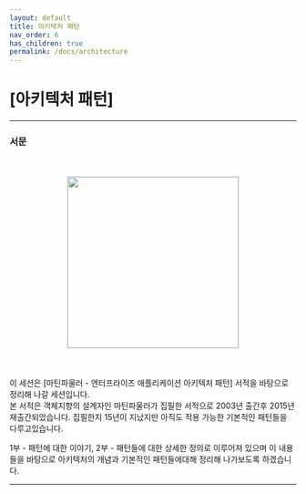```yaml
---
layout: default
title: 아키텍처 패턴
nav_order: 6
has_children: true
permalink: /docs/architecture
---
```


# [아키텍처 패턴]

---
### 서문

<div style="text-align:center;margin:50px 0;">
<img src="https://taes-k.github.io/assets/images/architecture/book.jpg" style="height:300px; border:1px solid #d0d0d0;">
</div>
  
  
이 세션은 [마틴파울러 - 엔터프라이즈 애플리케이션 아키텍처 패턴] 서적을 바탕으로 정리해 나갈 세션입니다.   
본 서적은 객체지향의 설계자인 마틴파울러가 집필한 서적으로 2003년 출간후 2015년 재출간되었습니다. 집필한지 15년이 지났지만 아직도 적용 가능한 기본적인 패턴들을 다루고있습니다.   
  
1부 - 패턴에 대한 이야기, 2부 - 패턴들에 대한 상세한 정의로 이루어져 있으며 이 내용들을 바탕으로 아키텍처의 개념과 기본적인 패턴들에대해 정리해 나가보도록 하겠습니다.  


---

